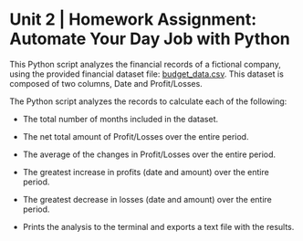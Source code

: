 # Unit 2 | Homework Assignment: Automate Your Day Job with Python

This Python script analyzes the financial records of a fictional company, using the provided financial dataset file: [budget_data.csv](PyBank/Resources/budget_data.csv). This dataset is composed of two columns, Date and Profit/Losses.
    
The Python script analyzes the records to calculate each of the following:

* The total number of months included in the dataset.

* The net total amount of Profit/Losses over the entire period.

* The average of the changes in Profit/Losses over the entire period.

* The greatest increase in profits (date and amount) over the entire period.

* The greatest decrease in losses (date and amount) over the entire period.

* Prints the analysis to the terminal and exports a text file with the results.

